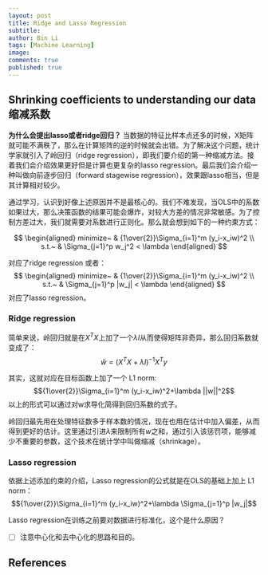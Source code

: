 ```yaml
---
layout: post
title: Ridge and Lasso Regression
subtitle:
author: Bin Li
tags: [Machine Learning]
image: 
comments: true
published: true
---
```


## Shrinking coefficients to understanding our data 缩减系数
**为什么会提出lasso或者ridge回归？**
当数据的特征比样本点还多的时候，X矩阵就可能不满秩了，那么在计算矩阵的逆的时候就会出错。为了解决这个问题，统计学家就引入了岭回归（ridge regression），即我们要介绍的第一种缩减方法。接着我们会介绍效果更好但是计算也更复杂的lasso regression。最后我们会介绍一种叫做向前逐步回归（forward stagewise regression），效果跟lasso相当，但是其计算相对较少。

通过学习，认识到好像上述原因并不是最核心的。我们不难发现，当OLS中的系数如果过大，那么决策函数的结果可能会爆炸，对较大方差的情况非常敏感。为了控制方差过大，我们就需要对系数进行正则化。那么就会想到如下的一种约束方式：

$$
\begin{aligned}
minimize~ & {1\over{2}}\Sigma_{i=1}^m (y_i-x_iw)^2 \\
s.t.~ & \Sigma_{j=1}^p w_j^2 < \lambda
\end{aligned}
$$

对应了ridge regression 或者：
$$
\begin{aligned}
minimize~ & {1\over{2}}\Sigma_{i=1}^m (y_i-x_iw)^2 \\
s.t.~ & \Sigma_{j=1}^p |w_j| < \lambda
\end{aligned}
$$
对应了lasso regression。

### Ridge regression
简单来说，岭回归就是在$X^TX$上加了一个$\lambda I$从而使得矩阵非奇异，那么回归系数就变成了：
$$\hat{w}=(X^TX+\lambda I)^{-1}X^Ty$$

其实，这就对应在目标函数上加了一个 L1 norm:
$${1\over{2}}\Sigma_{i=1}^m (y_i-x_iw)^2+\lambda ||w||^2$$
以上的形式可以通过对w求导化简得到回归系数的式子。

岭回归最先用在处理特征数多于样本数的情况，现在也用在估计中加入偏差，从而得到更好的估计。这里通过引进$\lambda$来限制所有$w$之和，通过引入该惩罚项，能够减少不重要的参数，这个技术在统计学中叫做缩减（shrinkage）。

### Lasso regression
依据上述添加约束的介绍，Lasso regression的公式就是在OLS的基础上加上 L1 norm：
$${1\over{2}}\Sigma_{i=1}^m (y_i-x_iw)^2+\lambda \Sigma_{j=1}^p |w_j|$$

Lasso regression在训练之前要对数据进行标准化，这个是什么原因？

- [ ] 注意中心化和去中心化的思路和目的。


## References